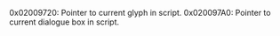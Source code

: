 0x02009720: Pointer to current glyph in script.
0x020097A0: Pointer to current dialogue box in script.
